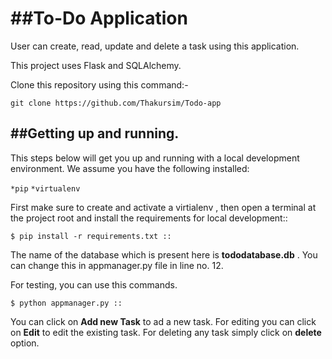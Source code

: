 ##To-Do Application
====================================


User can create, read, update and delete a task using this application. 

This project uses Flask and SQLAlchemy.

Clone this repository using this command:-

   `git clone https://github.com/Thakursim/Todo-app`

##Getting up and running.
--------------------------------

This steps below will get you up and running with a local development environment. We assume you have the following installed:

`*pip` 
`*virtualenv`

First make sure to create and activate a virtialenv , then open a terminal at the project root and install the requirements for local development::

    $ pip install -r requirements.txt ::

The name of the database which is present here is **tododatabase.db** . You can change this in appmanager.py file in line no. 12.

For testing, you can use this commands.

    $ python appmanager.py ::
	
You can click on **Add new Task** to ad a new task.
For editing you can click on **Edit** to edit the existing task. 
For deleting any task simply click on **delete** option. 
	


